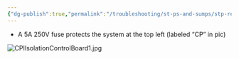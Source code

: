 ```yaml
---
{"dg-publish":true,"permalink":"/troubleshooting/st-ps-and-sumps/stp-relay/dmex-isolation-relays/"}
---
```



- A 5A 250V fuse protects the system at the top left (labeled “CP” in pic)


![CPIIsolationControlBoard1.jpg](/img/user/Assets/Images/CPIIsolationControlBoard1.jpg)